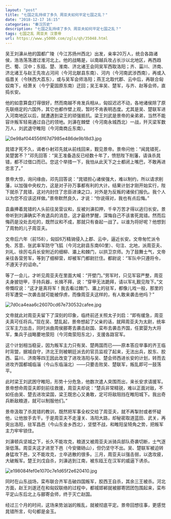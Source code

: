```yaml
---
layout: "post"
title: "七国之乱持续了多久 周亚夫如何平定七国之乱？"
date: "2018-12-17 16:15"
categories: "秦汉历史"
description: "七国之乱持续了多久 周亚夫如何平定七国之乱？"
tags: 七国之乱 周亚夫 汉景帝
url: https://www.y5000.com/zgls/qh/35048.html
---
```






吴王刘濞从他的国都广陵（今江苏扬州西北）出发，亲率20万人，统合各路诸侯，浩浩荡荡渡过淮河北上。他的战略是，以南越兵攻占长沙以北地区，再西趋巴、蜀、汉中；东瓯、楚、淮南、济北诸王会同吴军西取洛阳；齐、菑川、济南、济北诸王与赵王先攻占河间（今河北献县东南）、河内（今河南武涉西南），再或入临晋关（今陕西大荔东），或与吴军会师洛阳；燕王北取代郡、云中后，再联合匈奴南下，经萧关（今宁夏固原东南）迂回；吴王率吴、楚军，与齐、赵等会师，直捣长安。

他的如意算盘打得很好，然而南越不肯发兵相从，匈奴迟迟不动，各地诸侯除了原先联络定的六国外，其它也都作壁上观，暂时不肯表明态度。尤其是吴、楚联军进入河南地区以后，就遭遇到梁王的顽强抵抗。梁王刘武是景帝的亲弟弟，当然不能容许叛军轻易通过自己的领地。刘濞在棘壁（今河南永城西北）一战，歼灭梁军数万人，刘武退守睢阳（今河南商丘东南）。

![0e98af044556f67d7985e486de9b18d3.jpg](https://img.y5000.com/uploads/allimg/181018/0e98af044556f67d7985e486de9b18d3.jpg)

晁错才死不久，谒者仆射邓先就从前线回来，觐见景帝。景帝问他：“闻晁错死，吴楚罢不？”邓先回答：“吴王准备造反已经数十年了，愤怒陛下削藩，请诛杀晁错，都不过借口而已。您这个举措一下，我怕从此天下之士都闭上嘴巴，不敢再进忠言了。”

景帝大惊，询问缘由，邓先回答说：“晁错担心诸侯强大，难以制约，所以请求削藩，以加强中央权力，这是对子孙万事都有利的大计。结果计划才刚开始实行，陛下就杀了晁错，这对内封住了忠臣进谏之口，对外是为反叛的诸侯们报仇。我个人以为您不应该这样做。”景帝默然良久，才说：“你说得对，我也有点后悔。”

袁盎捧着晁错的人头前往吴营议和，反被刘濞扣押，千辛万苦才得以逃归长安。景帝听到刘濞确实不肯退兵的消息，这才最终梦醒，深悔自己不该害死晁错。然而后悔药是没处去吃的，既然议和不成，那就只有奋起一战了。以谁为将好呢？他想到了周勃的儿子周亚夫。

文帝后六年（前158），匈奴6万精骑侵入上郡、云中，逼近长安。文帝匆忙派令免、苏意、张武率军防守飞狐（今河北尉县东南60里）、句注、北地，派周亚夫、刘礼、徐厉屯兵长安附近的细柳、灞上和棘门，以拱卫京师。为了鼓舞士气，文帝亲往各营劳军，等到了细柳营，却被军门都尉拦住。都尉说：“军队中只遵将令，不遵天子的诏命。”

等了一会儿，才听见周亚夫在里面大喊：“开壁门。”劳军时，只见军容严整，周亚夫身披铠甲，手持兵器，长揖不拜，说：“穿甲无法跪拜，请以军礼觐见陛下。”文帝慨叹说：“这才是真将军！我去看过棘门、灞上的驻军，都像儿戏一般，那里的将军遭受一次袭击就可能被俘虏，而像周亚夫这样的，有人敢来袭击他吗？”

![7d0ca4eaa6c26070cd67e730532cafee.jpg](https://img.y5000.com/uploads/allimg/181018/7d0ca4eaa6c26070cd67e730532cafee.jpg)

文帝就此对周亚夫留下了深刻的印象，临终前还关照太子刘启：“即有缓急，周亚夫真可任将兵。”现在吴、楚乱起，景帝想起了父亲的话，就拜周亚夫为太尉，统率汉军主力出击，同时派曲周侯郦寄去袭击赵国、栾布去袭击齐国，任窦婴为大将军，集兵于战略要地荥阳（今河南荥阳东北），支援各路官军。

这个计划相当稳妥，因为叛军主力只有吴、楚两国而已——原本答应举事的齐王临时背盟，据城自守，济北王则被朝廷派去的官员监视了起来，无法出兵，胶东、胶西、菑川、济南等四王因此改变了进攻洛阳与吴、楚会师西进长安的计划，转而去进攻齐国都城临淄（今山东临淄北）——只要击败吴、楚联军，叛乱即可一鼓荡平。

此时梁王刘武困守睢阳，形势十分危急，他数次遣人突围而出，来长安求请援军。景帝想命周亚夫即刻前往救援，周亚夫却说：“楚兵非常精锐，难以正面对敌，不如任由吴、楚去进攻梁国，梁王既忠心又勇敢，定可将敌阻挡在睢阳城下。我出奇兵断敌粮道，就可以制服他们。”

景帝汲取了杀晁错的教训，既然把军事全权交给了周亚夫，就不再掣肘或者怀疑他，让他放手去干。于是周亚夫不走潼关、洛阳大路，却秘密取道蓝田、武关，再突出洛阳，驻军昌邑（今山东金乡西北），坚壁不战，和睢阳呈犄角之势，把叛军主力牢牢锁住。

刘濞顿兵坚城之下，长久不能攻克，粮道又被周亚夫派骑兵部队奇袭切断，士气逐渐低落。周亚夫这才进至下邑（今安徽砀山），但仍坚守不出。吴、楚联军被迫转身猛攻下邑，又不能攻克，士卒逃散的很多。三月，周亚夫以强击弱，以逸攻疲，大破叛军。楚王刘戊自杀，刘濞逃到江南，被东瓯王在汉军的威逼下诱杀。

![e198084fef0e1070c7e1d65f2e620410.jpg](https://img.y5000.com/uploads/allimg/181018/e198084fef0e1070c7e1d65f2e620410.jpg)

同时在山东战场，栾布联合齐军击破四国叛军，胶西王自杀，其余三王被杀。河北方面，赵王刘遂还在和匈奴联络的过程中，都城邯郸就被郦寄团团包围起来，栾布平定山东后北上与郦寄会师，终于灭亡赵国。

经过三个月的时间，这场来势汹汹的叛乱，就被彻底平定。景帝回想往事，更感觉晁错所言，句句都是金玉。
